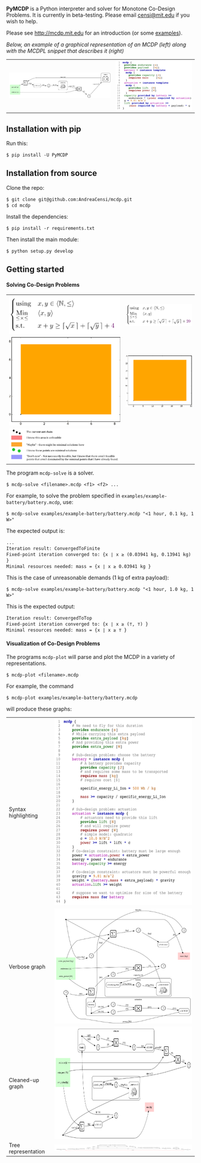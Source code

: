 
**PyMCDP** is a Python interpreter and solver for Monotone Co-Design Problems.
It is currently in beta-testing. Please email censi@mit.edu if you wish to help.

Please see <http://mcdp.mit.edu> for an introduction (or some [examples][examples]).

[examples]: http://mcdp.mit.edu/examples.html

*Below, an example of a graphical representation of an MCDP (left)
along with the MCDPL snippet that describes it (right)*

<table>
 <tr>
 <td><img src="examples/example-battery/out_expected/battery_minimal-clean.png" width="400px"/></td>
 <td><img src="examples/example-battery/out_expected/battery_minimal-syntax_pdf.png" width="300px"/>
 </td>
 </tr>
</table>


## Installation with pip

Run this:

	$ pip install -U PyMCDP 


## Installation from source

Clone the repo:

	$ git clone git@github.com:AndreaCensi/mcdp.git
	$ cd mcdp

Install the dependencies:

    $ pip install -r requirements.txt

Then install the main module:
    
    $ python setup.py develop 


## Getting started

<!-- 	 -->


#### Solving Co-Design Problems

<table>
<tr>
 <td><img src="examples/example-plusinv/animations/plusinvnat2-nat4-problem.png" width="300px"/></td>
 <td><img src="examples/example-plusinv/animations/plusinvnat2-nat10-problem.png" width="300px"/>
 </td>
 </tr>
 <tr>
 <td><img src="examples/example-plusinv/animations/plusinvnat2-nat4.gif" width="300px"/></td>
 <td><img src="examples/example-plusinv/animations/plusinvnat2-nat10.gif" width="300px"/></td>
 </tr>
 <tr>
 <td><img src="examples/example-plusinv/animations/legend.png" width="500px"/></td>
 </tr>
</table>

The program ``mcdp-solve`` is a solver.

    $ mcdp-solve <filename>.mcdp <f1> <f2> ...
    
For example, to solve the problem specified in ``examples/example-battery/battery.mcdp``, use:

    $ mcdp-solve examples/example-battery/battery.mcdp "<1 hour, 0.1 kg, 1 W>"

The expected output is:

    ...
    Iteration result: ConvergedToFinite
    Fixed-point iteration converged to: {x ∣ x ≥ (0.03941 kg, 0.13941 kg) }
    Minimal resources needed: mass = {x ∣ x ≥ 0.03941 kg }

This is the case of unreasonable demands (1 kg of extra payload):

    $ mcdp-solve examples/example-battery/battery.mcdp "<1 hour, 1.0 kg, 1 W>"

This is the expected output:

    Iteration result: ConvergedToTop
    Fixed-point iteration converged to: {x ∣ x ≥ (⊤, ⊤) }
    Minimal resources needed: mass = {x ∣ x ≥ ⊤ }

#### Visualization of Co-Design Problems

The programs ``mcdp-plot`` will parse and plot the MCDP in a variety of representations.

    $ mcdp-plot <filename>.mcdp

For example, the command

    $ mcdp-plot examples/example-battery/battery.mcdp 
    
will produce these graphs:

<table>
<tr>
    <td>Syntax highlighting</td>
    <td><a href="examples/example-battery/out_expected/battery-syntax_pdf.png">
        <img src="examples/example-battery/out_expected/battery-syntax_pdf.png" height="500px"/>
        </a>
    </td>
</tr>
<tr><td>Verbose graph</td><td><a href="examples/example-battery/out_expected/battery-default.png"><img src="examples/example-battery/out_expected/battery-default.png"/></a></td></tr>
<tr><td>Cleaned-up graph</td><td ><a href="examples/example-battery/out_expected/battery-clean.png">
<img src="examples/example-battery/out_expected/battery-clean.png" height="300px"/></a></td></tr>
<tr><td>Tree representation</td><td><img src="examples/example-battery/out_expected/battery-dp_tree.png"/></td></tr>
</tr></table>
 





